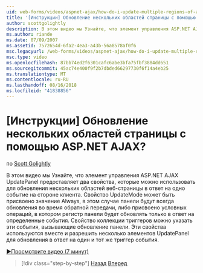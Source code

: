 ```yaml
---
uid: web-forms/videos/aspnet-ajax/how-do-i-update-multiple-regions-of-a-page-with-aspnet-ajax
title: '[Инструкции] Обновление нескольких областей страницы с помощью ASP.NET AJAX? | Документы Майкрософт'
author: scottgolightly
description: В этом видео мы Узнайте, что элемент управления ASP.NET AJAX UpdatePanel предоставляет два свойства, которые можно использовать для обновления нескольких областей веб-страницы в ответ...
ms.author: riande
ms.date: 07/09/2007
ms.assetid: 7572654d-6fa2-4ea3-a43b-56a8578af0f6
msc.legacyurl: /web-forms/videos/aspnet-ajax/how-do-i-update-multiple-regions-of-a-page-with-aspnet-ajax
msc.type: video
ms.openlocfilehash: 87bb74ed2f6301cafc6abe3bfa75fbf3884dd651
ms.sourcegitcommit: 45ac74e400f9f2b7dbded66297730f6f14a4eb25
ms.translationtype: MT
ms.contentlocale: ru-RU
ms.lasthandoff: 08/16/2018
ms.locfileid: "41838856"
---
```

<a name="how-do-i-update-multiple-regions-of-a-page-with-aspnet-ajax"></a>[Инструкции] Обновление нескольких областей страницы с помощью ASP.NET AJAX?
====================
по [Scott Golightly](https://github.com/scottgolightly)

В этом видео мы Узнайте, что элемент управления ASP.NET AJAX UpdatePanel предоставляет два свойства, которые можно использовать для обновления нескольких областей веб-страницы в ответ на одно событие на стороне клиента. Свойство UpdateMode может быть присвоено значение Always, в этом случае панели будут всегда обновления во время обратной передачи, либо присвоено условных операций, в котором регистр панели будет обновлять только в ответ на определенные события. Свойство коллекции триггеров можно указать эти события, вызывающие обновление панели. Эти свойства используются вместе и разрешить несколько элементов UpdatePanel для обновления в ответ на один и тот же триггер события.

[&#9654;Просмотрите видео (7 минут)](https://channel9.msdn.com/Blogs/ASP-NET-Site-Videos/how-do-i-update-multiple-regions-of-a-page-with-aspnet-ajax)

> [!div class="step-by-step"]
> [Назад](how-do-i-implement-the-ajax-after-processing-pattern.md)
> [Вперед](how-do-i-choose-between-methods-of-ajax-page-updates.md)
